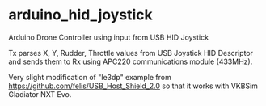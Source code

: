 # arduino_hid_joystick
Arduino Drone Controller using input from USB HID Joystick

Tx parses X, Y, Rudder, Throttle values from USB Joystick HID Descriptor and sends them to Rx using APC220 communications module (433MHz).

Very slight modification of "le3dp" example from https://github.com/felis/USB_Host_Shield_2.0 so that it works with VKBSim Gladiator NXT Evo.
